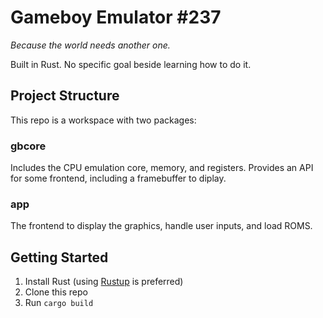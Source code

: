 # Gameboy Emulator #237

*Because the world needs another one.*

Built in Rust. No specific goal beside learning how to do it.

## Project Structure
This repo is a workspace with two packages:

### gbcore

Includes the CPU emulation core, memory, and registers. Provides an API for some frontend, including a framebuffer to diplay.

### app

The frontend to display the graphics, handle user inputs, and load ROMS.

## Getting Started

1. Install Rust (using [Rustup](https://www.rust-lang.org/learn/get-started) is preferred)
2. Clone this repo
3. Run `cargo build`

